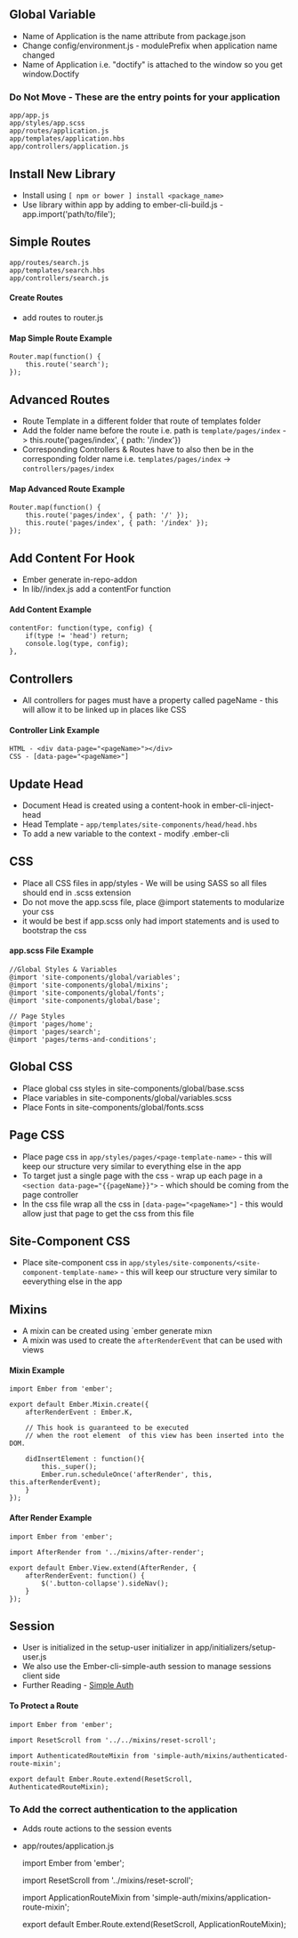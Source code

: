 
## Global Variable

* Name of Application is the name attribute from package.json
* Change config/environment.js - modulePrefix when application name changed
* Name of Application i.e. "doctify" is attached to the window so you get window.Doctify

### Do Not Move - These are the entry points for your application
	app/app.js
	app/styles/app.scss
	app/routes/application.js
	app/templates/application.hbs
	app/controllers/application.js

## Install New Library

* Install using `[ npm or bower ] install <package_name>`
* Use library within app by adding to ember-cli-build.js - app.import('path/to/file');

## Simple Routes
	app/routes/search.js
	app/templates/search.hbs
	app/controllers/search.js

#### Create Routes
* add routes to router.js

#### Map Simple Route Example
	Router.map(function() {
		this.route('search');
	});


## Advanced Routes
* Route Template in a different folder that route of templates folder
* Add the folder name before the route i.e. path is `template/pages/index` -> this.route('pages/index', { path: '/index'})
* Corresponding Controllers & Routes have to also then be in the corresponding folder name i.e. `templates/pages/index` -> `controllers/pages/index`

#### Map Advanced Route Example
	Router.map(function() {
		this.route('pages/index', { path: '/' });
		this.route('pages/index', { path: '/index' });
	});

## Add Content For Hook
* Ember generate in-repo-addon <addon-name>
* In lib/<add-on-name>/index.js add a contentFor function

#### Add Content Example
	contentFor: function(type, config) {
		if(type != 'head') return;
		console.log(type, config);
	},

## Controllers
* All controllers for pages must have a property called pageName - this will allow it to be linked up in places like CSS

#### Controller Link Example
	HTML - <div data-page="<pageName>"></div>
	CSS - [data-page="<pageName>"]

## Update Head
* Document Head is created using a content-hook in ember-cli-inject-head
* Head Template - `app/templates/site-components/head/head.hbs`
* To add a new variable to the context - modify .ember-cli

## CSS
* Place all CSS files in app/styles - We will be using SASS so all files should end in .scss extension
* Do not move the app.scss file, place @import statements to modularize your css
* it would be best if app.scss only had import statements and is used to bootstrap the css

#### app.scss File Example
	//Global Styles & Variables
	@import 'site-components/global/variables';
	@import 'site-components/global/mixins';
	@import 'site-components/global/fonts';
	@import 'site-components/global/base';

	// Page Styles
	@import 'pages/home';
	@import 'pages/search';
	@import 'pages/terms-and-conditions';

## Global CSS
* Place global css styles in site-components/global/base.scss
* Place variables in site-components/global/variables.scss
* Place Fonts in site-components/global/fonts.scss

## Page CSS
* Place page css in `app/styles/pages/<page-template-name>` - this will keep our structure very similar to everything else in the app
* To target just a single page with the css - wrap up each page in a `<section data-page="{{pageName}}">` - which should be coming from the page controller
* In the css file wrap all the css in `[data-page="<pageName>"]` - this would allow just that page to get the css from this file

## Site-Component CSS
* Place site-component css in `app/styles/site-components/<site-component-template-name>` - this will keep our structure very similar to eeverything else in the app

## Mixins
* A mixin can be created using `ember generate mixn <mixin-name>
* A mixin was used to create the `afterRenderEvent` that can be used with views

#### Mixin Example
	import Ember from 'ember';

	export default Ember.Mixin.create({
		afterRenderEvent : Ember.K,

		// This hook is guaranteed to be executed
		// when the root element  of this view has been inserted into the DOM.

		didInsertElement : function(){
			this._super();
			Ember.run.scheduleOnce('afterRender', this, this.afterRenderEvent);
		}
	});

#### After Render Example
	import Ember from 'ember';

	import AfterRender from '../mixins/after-render';

	export default Ember.View.extend(AfterRender, {
		afterRenderEvent: function() {
			$('.button-collapse').sideNav();
		}
	});


## Session
* User is initialized in the setup-user initializer in app/initializers/setup-user.js
* We also use the Ember-cli-simple-auth session to manage sessions client side
* Further Reading -  [Simple Auth](http://ember-simple-auth.com/ember-simple-auth-api-docs.html)

#### To Protect a Route

	import Ember from 'ember';

	import ResetScroll from '../../mixins/reset-scroll';

	import AuthenticatedRouteMixin from 'simple-auth/mixins/authenticated-route-mixin';

	export default Ember.Route.extend(ResetScroll, AuthenticatedRouteMixin);

### To Add the correct authentication to the application
* Adds route actions to the session events
* app/routes/application.js

	import Ember from 'ember';

	import ResetScroll from '../mixins/reset-scroll';

	import ApplicationRouteMixin from 'simple-auth/mixins/application-route-mixin';

	export default Ember.Route.extend(ResetScroll, ApplicationRouteMixin);
